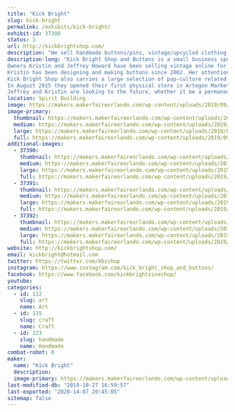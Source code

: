 ```yaml
---
title: "Kick Bright"
slug: kick-bright
permalink: /exhibits/kick-bright/
exhibit-id: 37388
status: 1
url: http://kickbrightshop.com/
description: "We sell handmade buttons/pins, vintage/upcycled clothing, artwork and more"
description-long: "Kick Bright Shop and Buttons is a small business specializing in vintage clothing for men, women and children from the 1950s through the 1990s and well as manufacturing bulk order buttons.
Owners Kristin and Jeffrey Howard have been selling vintage online for several years on eBay and Etsy with occasional vending on weekend events across Florida. The two bring their unique style and outlook that vintage should be affordable, worn and loved.
Kristin has been designing and making buttons since 2002. Her attention to quality and speed is why customers return for her expertise. If you own a band or event button it just may have passed through Kristin’s hands.
Kick Bright Shop also carries a large selection of pop-culture related items like collectible toys, glasses, records and record players. Anything cool we probably have it!
In August 2015 they opened their first physical store in Artegon Marketplace in Orlando, Florida (pictured above). In less than a year the store was successful enough to double in size. In January 2017 Artegon abruptly closed despite the success of the individually owned small businesses operating there leaving Kick Bright without a permanent home.
Jeffrey and Kristin are looking to the future, whether it be a permanent new location or traveling pop-ups. Stay tuned right here, it’s always an adventure."
location: Spirit Building
image: https://makers.makerfaireorlando.com/wp-content/uploads/2019/09/66262596_2293345494053773_9063570099205570560_o-1024x768.jpg
image-primary:
  thumbnail: https://makers.makerfaireorlando.com/wp-content/uploads/2019/09/66262596_2293345494053773_9063570099205570560_o-150x150.jpg
  medium: https://makers.makerfaireorlando.com/wp-content/uploads/2019/09/66262596_2293345494053773_9063570099205570560_o-300x225.jpg
  large: https://makers.makerfaireorlando.com/wp-content/uploads/2019/09/66262596_2293345494053773_9063570099205570560_o-1024x768.jpg
  full: https://makers.makerfaireorlando.com/wp-content/uploads/2019/09/66262596_2293345494053773_9063570099205570560_o.jpg
additional-images:
  - 37390:
    thumbnail: https://makers.makerfaireorlando.com/wp-content/uploads/2019/09/69116949_2375906369131018_284736690839355392_n-150x150.jpg
    medium: https://makers.makerfaireorlando.com/wp-content/uploads/2019/09/69116949_2375906369131018_284736690839355392_n-300x300.jpg
    large: https://makers.makerfaireorlando.com/wp-content/uploads/2019/09/69116949_2375906369131018_284736690839355392_n.jpg
    full: https://makers.makerfaireorlando.com/wp-content/uploads/2019/09/69116949_2375906369131018_284736690839355392_n.jpg
  - 37391:
    thumbnail: https://makers.makerfaireorlando.com/wp-content/uploads/2019/09/61516716_2233194166735573_2290927090305859584_n-150x150.jpg
    medium: https://makers.makerfaireorlando.com/wp-content/uploads/2019/09/61516716_2233194166735573_2290927090305859584_n-300x300.jpg
    large: https://makers.makerfaireorlando.com/wp-content/uploads/2019/09/61516716_2233194166735573_2290927090305859584_n.jpg
    full: https://makers.makerfaireorlando.com/wp-content/uploads/2019/09/61516716_2233194166735573_2290927090305859584_n.jpg
  - 37392:
    thumbnail: https://makers.makerfaireorlando.com/wp-content/uploads/2019/09/62142319_2233194093402247_3642318187552309248_n-150x150.jpg
    medium: https://makers.makerfaireorlando.com/wp-content/uploads/2019/09/62142319_2233194093402247_3642318187552309248_n-300x300.jpg
    large: https://makers.makerfaireorlando.com/wp-content/uploads/2019/09/62142319_2233194093402247_3642318187552309248_n.jpg
    full: https://makers.makerfaireorlando.com/wp-content/uploads/2019/09/62142319_2233194093402247_3642318187552309248_n.jpg
website: http://kickbrightshop.com/
email: kickbright@hotmail.com
twitter: https://twitter.com/kbzshop
instagram: https://www.instagram.com/kick_bright_shop_and_buttons/
facebook: https://www.facebook.com/kickbrightzineshop/
youtube: 
categories:
  - id: 112
    slug: art
    name: Art
  - id: 115
    slug: craft
    name: Craft
  - id: 123
    slug: handmade
    name: Handmade
combat-robot: 0
maker:
  name: "Kick Bright"
  description:
  image-primary: https://makers.makerfaireorlando.com/wp-content/uploads/2019/08/Kick-Bright-Logo-copy.jpg
last-modified-db: "2019-10-27 16:59:57"
last-exported: "2020-14-07 20:45:05"
sitemap: false
---
```

